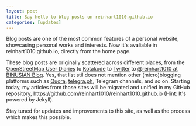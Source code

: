 ```yaml
---
layout: post
title: Say hello to blog posts on reinhart1010.github.io
categories: [updates]
---
```

Blog posts are one of the most common features of a personal website, showcasing personal works and interests. Now it's avaliable in reinhart1010.github.io, directly from the home page.

These blog posts are originally scattered across different places, from the [OpenStreetMap User Diaries](https://www.openstreetmap.org/diary) to [Kotakode](https://kotakode.com/blogs) to [Twitter](https://twitter.com/reinhart1010) to [@reinhart1010 at BINUSIAN Blog](http://reinhart1010.blog.binusian.org). Yes, that list stil does not mention other (micro)blogging platforms such as [Quora](https://quora.com), [telegra.ph](https://telegra.ph), Telegram channels, and so on. Starting today, my articles from those sites will be migrated and unified in my GitHub repository, https://github.com/reinhart1010/reinhart1010.github.io (Hint: It's powered by Jekyll).

Stay tuned for updates and improvements to this site, as well as the process which makes this possible.